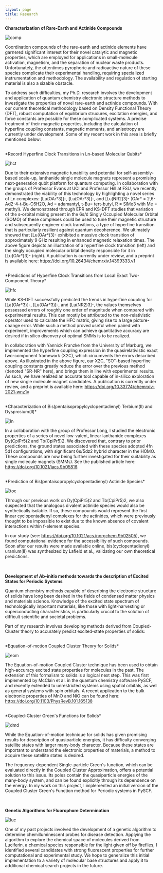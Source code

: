 ```yaml
---
layout: page
title: Research
---
```


**Characterization of Rare-Earth and Actinide Compounds**

![comp](/assets/img/comp.png "comp")

Coordination compounds of the rare-earth and actinide elements have garnered
significant interest for their novel catalytic and magnetic properties, which
are employed for applications in small-molecule activation, magnetism, and the
separation of nuclear waste products. Unfortunately, the oftentimes pyrophoric
and radioactive nature of these species complicate their experimental
handling, requiring specialized instrumentation and methodology. The
availability and regulation of starting material is also a sizable obstacle.

To address such difficulties, my Ph.D. research involves the development and
application of
quantum chemistry electronic structure methods to investigate the properties of novel rare-earth and
actinide compounds. With our current theoretical methodology based on Density
Functional Theory (DFT), robust computation of equilibrium strucures, excitation
energies, and force constants are possible for these complicated systems. A
precise treatment of their magnetic properties, including the calculation of
hyperfine coupling constants, magnetic moments, and anisotropy are currently
under development.
Some of my recent work in this area is briefly mentioned below:

<br/>
*Record Hyperfine Clock Transitions in Ln-based Molecular Qubits*

![hct](/assets/img/HCT.png "hct")

Due to their extensive magnetic tunability and potential for
self-assembly-based scale-up, lanthanide single molecule magnets 
represent a promising next-generation qubit platform for quantum
computing. In collaboration with the groups of Professor Evans at UCI and Professor Hill at FSU, 
we recently demonstrated the viability of this technology by
highlighting a novel series of Ln complexes: [La(OAr\*3)]-,
[Lu(OAr\*3)]-, and [Lu(NR2)3]- (OAr\* = 2,6-Ad2-4-t-Bu-C6H2O, Ad = adamantyl, t-Bu= tert-butyl, R = SiMe3 with Me =
methyl). We demonstrated through EPR and KS-DFT studies that variation of the
s-orbital mixing present in the 6s/d Singly Occupied Molecular Orbital
(SOMO) of these complexes could be used to tune their magnetic structure
and subsequently engineer clock transitions, a type of hyperfine transition that is particularly resilient against
quantum decoherence. We ultimately showed that [Lu(OAr\*)3]- exhibited a massive clock transition of approximately 9 GHz 
resulting in enhanced magnetic relaxation times. The above figure
depicts an illustration of a hyperfine clock transition (left) and 
the singly occupied molecular orbital density responsible for it
in [Lu(OAr\*)3]- (right). A publication is
currently under review, and a preprint is available here:
https://doi.org/10.26434/chemrxiv.14399333.v1 

<br/>
*Predictions of Hyperfine Clock Transitions from Local Exact
Two-Component Theory*

![hfc](/assets/img/HFC.png "hfc")

While KS-DFT successfully predicted the trends in
hyperfine coupling for [La(OAr\*3)]-,
[Lu(OAr\*3)]-, and [Lu(NR2)3]-, the values themselves possessed errors of roughly one order of magnitude
when compared with experimental results. This can mostly be attributed to the non-relativistic operator
used to calculate the HFC matrix, giving rise to a large picture-change
error. While such a method proved useful when paired with
experiment, improvements which can achieve quantitative accuracy are desired if
in silico discovery of optimal SMMs is to be realized.
 
In collaboration with Yannick Franzke from the University of Marburg, we
implemented the hyperfine coupling expression in the quasirelativistic
exact two-component framework (X2C), which circumvents the errors described
above. As illustrated in the above figure, our X2C, "SO"-based hyperfine
coupling constants greatly reduce the error over the previous method
(denoted "SR-NR" here), and brings them in line with experimental
results. As such, we have realized an accurate tool capable of in-silico
exploration of new single molecule magnet candidates. A publication is
currently under review, and a preprint is available here:
https://doi.org/10.33774/chemrxiv-2021-wnz1v

<br/>
*Characterization of Bis(pentaisopropylcyclopentadienyl) Terbium(II) and Dysprosium(II)*

![ln](/assets/img/ln.png "ln")

In a collaboration with the group of Professor Long, I studied the electronic
properties of a series of novel low-valent, linear lanthanide
complexes Dy(CpiPr5)2 and Tb(CpiPr5)2. We discovered that, contrary to prior
predictions, the ground states associated with these species adopted 4fn 5d1
configurations, with significant 6s/5dz2 hybrid character in the HOMO. These
compounds are now being further investigated for their suitability as single
molecule magnets (SMMs). See the published article here:
https://doi.org/10.1021/jacs.9b05816
 
<br/>
*Prediction of Bis(pentaisopropylcyclopentadienyl) Actinide Species*

![toc](/assets/img/toc.png "toc")

Through our previous work on Dy(CpiPr5)2 and Tb(CpiPr5)2, we also suspected that
the analogous divalent actinide species would also be synthetically isolable. If
so, these compounds would represent the first linear cyclopentadienyl complexes 
for the actinides, which were previously thought to be impossible to exist due
to the known absence of covalent interactions within f-element species. 

In our study (see: https://doi.org/10.1021/acs.inorgchem.9b02505), we found
computational evidence for the accessibility of such compounds. Soon after our
results were made available online, bis(cyclopentadienyl) uranium(II) was
synthesized by Lafield et al., validating our own theoretical predictions.

<br/><br/>
**Development of Ab-initio methods towards the description of Excited States for Periodic Systems**

Quantum chemistry methods capable of describing the electronic structure of solids have long been desired in the fields of condensed matter physics and materials science. Knowledge of the excited state spectrum of technologically important materials, like those with light-harvesting or superconducting characteristics, is particularly crucial to the solution of difficult scientific and societal problems. 

Part of my research involves developing methods derived from Coupled-Cluster theory to accurately predict excited-state properties of solids:

<br/>
*Equation-of-motion Coupled Cluster Theory for Solids*

![eom](/assets/img/eom.png "eom")

The Equation-of-motion Coupled Cluster technique has been used to obtain
high-accuracy excited state properties for molecules in the past. The extension
of this formalism to solids is a logical next step. This was first implemented
by McClain et al. in the quantum chemistry software PySCF, and recently extended 
to unrestricted systems using spatial orbitals, as well as general systems with spin orbitals. 
A recent application to the bulk electronic properties of MnO and NiO can be found here:
https://doi.org/10.1103/PhysRevB.101.165138


<br/>
*Coupled-Cluster Green's Functions for Solids*

![dmd](/assets/img/dmd.png "luc")

While the Equation-of-motion technique for solids has given promising results for description of quasiparticle energies, it has difficulty converging satellite states with larger many-body character. Because these states are important to understand the electronic properties of  materials, a method to acquire these satellite states is desired. 

The frequency-dependent Single-particle Green's function, which can be evaluated
directly in the Coupled Cluster Approximation, offers a potential solution to
this issue. Its poles contain the quasiparticle energies of the many-body
system, and can be found explicitly through its dependence on the energy. In my
work on this project, I implemented an initial version of the Coupled Cluster Green's Function method
for Periodic systems in PySCF.

<br/><br/>
**Genetic Algorithms for Fluorophore Determination**

![luc](/assets/img/luc.png "luc")

One of my past projects involved the development of a genetic algorithm to determine chemilluminescent probes for disease detection. Applying the algorithm to explore the chemical space of molecules derived from Luciferin, a chemical species responsible for the light given off by fireflies, I identified several candidates with strong fluorescent properties for further computational and experimental study. We hope to generalize this initial implementation to a variety of molecular base structures and apply it to additional chemical search projects in the future.
